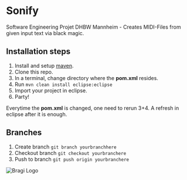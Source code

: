 Sonify
======

Software Engineering Projet DHBW Mannheim - Creates MIDI-Files from given input text via black magic.

Installation steps
--------

1. Install and setup [maven](http://maven.apache.org/).
2. Clone this repo.
3. In a terminal, change directory where the **pom.xml** resides.
4. Run `mvn clean install eclipse:eclipse`
5. Import your project in eclipse.
6. Party!

Everytime the **pom.xml** is changed, one need to rerun 3+4.
A refresh in eclipse after it is enough.

Branches
--------
1. Create branch `git branch yourbranchhere`
2. Checkout branch `git checkout yourbranchere`
3. Push to branch `git push origin yourbranchere`

![Bragi Logo](http://s12.postimage.org/8pa2gn46l/TINF11_AI_bragisoft_logo_v1_20120906.jpg )
